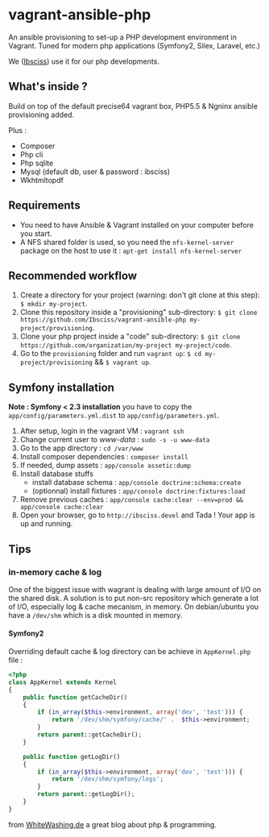 vagrant-ansible-php
===================

An ansible provisioning to set-up a PHP development environment in Vagrant. Tuned for modern php applications (Symfony2, Silex, Laravel, etc.)

We ([Ibsciss](www.ibsciss.com)) use it for our php developments.

## What's inside ?

Build on top of the default precise64 vagrant box, PHP5.5 & Ngninx ansible provisioning added.

Plus :

* Composer
* Php cli
* Php sqlite
* Mysql (default db, user & password : ibsciss)
* Wkhtmltopdf

## Requirements

* You need to have Ansible & Vagrant installed on your computer before you start.
* A NFS shared folder is used, so you need the `nfs-kernel-server` package on the host to use it : `apt-get install nfs-kernel-server`

## Recommended workflow

1. Create a directory for your project (warning: don't git clone at this step): `$ mkdir my-project`.
2. Clone this repository inside a "provisioning" sub-directory: `$ git clone https://github.com/Ibsciss/vagrant-ansible-php my-project/provisioning`.
3. Clone your php project inside a "code" sub-directory: `$ git clone https://github.com/organization/my-project my-project/code`.
4. Go to the `provisioning` folder and run `vagrant up`: `$ cd my-project/provisioning` && `$ vagrant up`.

## Symfony installation

**Note : Symfony < 2.3 installation** you have to copy the `app/config/parameters.yml.dist` to `app/config/parameters.yml`.

1. After setup, login in the vagrant VM : `vagrant ssh`
2. Change current user to _www-data_ : `sudo -s -u www-data`
3. Go to the app directory : `cd /var/www`
4. Install composer dependencies : `composer install`
5. If needed, dump assets : `app/console assetic:dump`
6. Install database stuffs
    - install database schema : `app/console doctrine:schema:create`
    - (optionnal) install fixtures : `app/console doctrine:fixtures:load`
7. Remove previous caches : `app/console cache:clear --env=prod && app/console cache:clear`
7. Open your browser, go to `http://ibsciss.devel` and Tada ! Your app is up and running.

## Tips

### in-memory cache & log

One of the biggest issue with wagrant is dealing with large amount of I/O on the shared disk.
A solution is to put non-src repository which generate a lot of I/O, especially log & cache mecanism, in memory. On debian/ubuntu you have a `/dev/shm` which is a disk mounted in memory.

#### Symfony2

Overriding default cache & log directory can be achieve in `AppKernel.php` file :

```php
<?php
class AppKernel extends Kernel
{
    public function getCacheDir()
    {
        if (in_array($this->environment, array('dev', 'test'))) {
            return '/dev/shm/symfony/cache/' .  $this->environment;
        }
        return parent::getCacheDir();
    }

    public function getLogDir()
    {
        if (in_array($this->environment, array('dev', 'test'))) {
            return '/dev/shm/symfony/logs';
        }
        return parent::getLogDir();
    }
}
```

from [WhiteWashing.de](www.whitewashing.de/2013/08/19/speedup_symfony2_on_vagrant_boxes.html) a great blog about php & programming.



